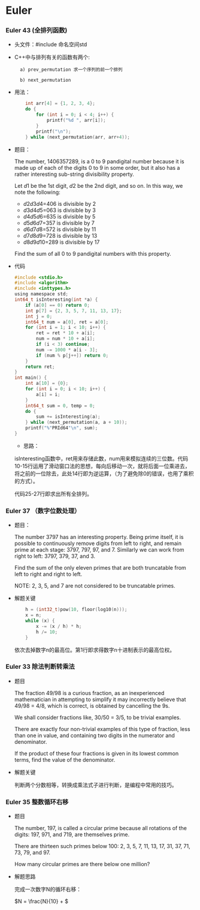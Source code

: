 # Euler

### Euler 43 (全排列函数)

- 头文件：#include <algorithm> 命名空间std

- C++中与排列有关的函数有两个:

		a) prev_permutation 求一个序列的前一个排列

		b) next_permutation

- 用法： 

  ```c
      int arr[4] = {1, 2, 3, 4};
      do {
          for (int i = 0; i < 4; i++) {
              printf("%d ", arr[i]);
          }
          printf("\n");
      } while (next_permutation(arr, arr+4)); 
  ```

  

- 题目：

  The number, 1406357289, is a 0 to 9 pandigital number because it is made up of each of the digits 0 to 9 in some order, but it also has a rather interesting sub-string divisibility property.

  Let *d*1 be the 1st digit, *d*2 be the 2nd digit, and so on. In this way, we note the following:

  - *d*2*d*3*d*4=406 is divisible by 2
  - *d*3*d*4*d*5=063 is divisible by 3
  - *d*4*d*5*d*6=635 is divisible by 5
  - *d*5*d*6*d*7=357 is divisible by 7
  - *d*6*d*7*d*8=572 is divisible by 11
  - *d*7*d*8*d*9=728 is divisible by 13
  - *d*8*d*9*d*10=289 is divisible by 17

  Find the sum of all 0 to 9 pandigital numbers with this property.

- 代码

  ```c
  #include <stdio.h>
  #include <algorithm>
  #include <inttypes.h>
  using namespace std;
  int64_t isInteresting(int *a) {
      if (a[0] == 0) return 0;
      int p[7] = {2, 3, 5, 7, 11, 13, 17};
      int j = 0;
      int64_t num = a[0], ret = a[0];
      for (int i = 1; i < 10; i++) {
          ret = ret * 10 + a[i];
          num = num * 10 + a[i];
          if (i < 3) continue;
          num -= 1000 * a[i - 3];
          if (num % p[j++]) return 0;
      }
      return ret;
  }
  int main() {
      int a[10] = {0};
      for (int i = 0; i < 10; i++) {
          a[i] = i;   
      }
      int64_t sum = 0, temp = 0;
      do {
          sum += isInteresting(a);
      } while (next_permutation(a, a + 10));
      printf("%"PRId64"\n", sum);
  }
  ```

  

  - 思路：

  isInteresting函数中，ret用来存储此数，num用来模拟连续的三位数。代码10-15行运用了滑动窗口法的思想，每向后移动一次，就将后面一位乘进去，将之前的一位除去，此处14行即为逆运算，（为了避免除0的错误，也用了乘积的方式）。

  代码25-27行即求出所有全排列。

### Euler 37  （数字位数处理）

- 题目：

  The number 3797 has an interesting property. Being prime itself, it is possible to continuously remove digits from left to right, and remain prime at each stage: 3797, 797, 97, and 7. Similarly we can work from right to left: 3797, 379, 37, and 3.

  Find the sum of the only eleven primes that are both truncatable from left to right and right to left.

  NOTE: 2, 3, 5, and 7 are not considered to be truncatable primes.

- 解题关键

  ```c
      h = (int32_t)pow(10, floor(log10(n)));
      x = n;
      while (x) {
          x -= (x / h) * h;
          h /= 10;
      }
  ```

  

  依次去掉数字n的最高位。第1行即求得数字n十进制表示的最高位权。

### Euler 33 除法判断转乘法

- 题目

  The fraction 49/98 is a curious fraction, as an inexperienced mathematician in attempting to simplify it may incorrectly believe that 49/98 = 4/8, which is correct, is obtained by cancelling the 9s.

  We shall consider fractions like, 30/50 = 3/5, to be trivial examples.

  There are exactly four non-trivial examples of this type of fraction, less than one in value, and containing two digits in the numerator and denominator.

  If the product of these four fractions is given in its lowest common terms, find the value of the denominator.

- 解题关键

  判断两个分数相等，转换成乘法式子进行判断，是编程中常用的技巧。

### Euler 35 整数循环右移

- 题目

  The number, 197, is called a circular prime because all rotations of the digits: 197, 971, and 719, are themselves prime.

  There are thirteen such primes below 100: 2, 3, 5, 7, 11, 13, 17, 31, 37, 71, 73, 79, and 97.

  How many circular primes are there below one million?

- 解题思路

  完成一次数字N的循环右移：

  $N = \frac{N}{10} + $ 